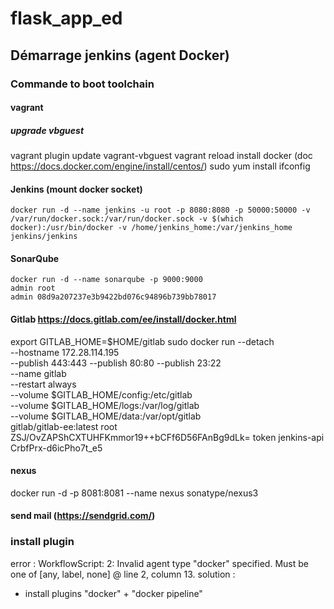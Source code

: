 # flask_app_ed

## Démarrage jenkins (agent Docker)
### Commande to boot toolchain
#### vagrant
##### upgrade vbguest
vagrant plugin update vagrant-vbguest
vagrant reload
install docker (doc https://docs.docker.com/engine/install/centos/)
sudo  yum install ifconfig
#### Jenkins (mount docker socket)
    docker run -d --name jenkins -u root -p 8080:8080 -p 50000:50000 -v /var/run/docker.sock:/var/run/docker.sock -v $(which docker):/usr/bin/docker -v /home/jenkins_home:/var/jenkins_home jenkins/jenkins
#### SonarQube
    docker run -d --name sonarqube -p 9000:9000 
    admin root
    admin 08d9a207237e3b9422bd076c94896b739bb78017
#### Gitlab https://docs.gitlab.com/ee/install/docker.html
export GITLAB_HOME=$HOME/gitlab
sudo docker run --detach \
  --hostname 172.28.114.195 \
  --publish 443:443 --publish 80:80 --publish 23:22 \
  --name gitlab \
  --restart always \
  --volume $GITLAB_HOME/config:/etc/gitlab \
  --volume $GITLAB_HOME/logs:/var/log/gitlab \
  --volume $GITLAB_HOME/data:/var/opt/gitlab \
  gitlab/gitlab-ee:latest
root ZSJ/OvZAPShCXTUHFKmmor19++bCFf6D56FAnBg9dLk=
token jenkins-api CrbfPrx-d6icPho7t_e5
#### nexus
  docker run -d -p 8081:8081 --name nexus sonatype/nexus3
#### send mail (https://sendgrid.com/)
### install plugin
error : WorkflowScript: 2: Invalid agent type "docker" specified. Must be one of [any, label, none] @ line 2, column 13.
solution :
-   install plugins "docker" + "docker pipeline"